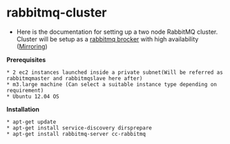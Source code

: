 # rabbitmq-cluster

 - Here is the documentation for setting up a two node RabbitMQ cluster. Cluster will be setup as a [rabbitmq brocker](https://www.rabbitmq.com/clustering.html) with high availability ([Mirroring](https://www.rabbitmq.com/ha.html)) 

**Prerequisites**
	
	* 2 ec2 instances launched inside a private subnet(Will be referred as rabbitmqmaster and rabbitmqslave here after)
	* m3.large machine (Can select a suitable instance type depending on requirement)
	* Ubuntu 12.04 OS
	

**Installation**

	* apt-get update
	* apt-get install service-discovery dirsprepare
	* apt-get install rabbitmq-server cc-rabbitmq
	

